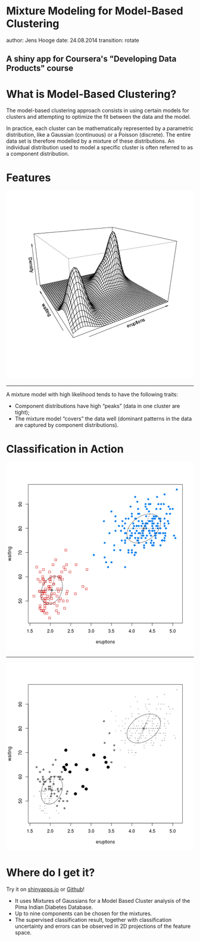 Mixture Modeling for Model-Based Clustering
======================================
author: Jens Hooge
date: 24.08.2014
transition: rotate

## A shiny app for Coursera's "Developing Data Products" course

What is Model-Based Clustering?
===

The model-based clustering approach consists in using certain models for clusters 
and attempting to optimize the fit between the data and the model.

In practice, each cluster can be mathematically represented by a parametric distribution, like a Gaussian (continuous) or a Poisson (discrete). The entire data set is therefore modelled by a mixture of these distributions. An individual distribution used to model a specific cluster is often referred to as a component distribution.

Features
===

![plot of chunk unnamed-chunk-1](mixtureModelingPres-figure/unnamed-chunk-1.png) 
***
A mixture model with high likelihood tends to have the following traits:

- Component distributions have high “peaks” (data in one cluster are tight);
- The mixture model “covers” the data well (dominant patterns in the data are captured by component distributions).


Classification in Action
===

![plot of chunk unnamed-chunk-2](mixtureModelingPres-figure/unnamed-chunk-2.png) 
***
![plot of chunk unnamed-chunk-3](mixtureModelingPres-figure/unnamed-chunk-3.png) 

Where do I get it?
===
Try it on [shinyapps.io](http://jhooge.shinyapps.io/MixtureModeling/)  or 
<a href="https://github.com/jhooge/CourseraCourses/tree/master/DataScience/9_DevelopingDataProducts" target="_blank"/>Github</a>!

- It uses Mixtures of Gaussians for a Model Based Cluster analysis of the Pima Indian Diabetes Database.
- Up to nine components can be chosen for the mixtures. 
- The supervised classification result, together with classification uncertainty and errors can be observed in 2D projections of the feature space.
